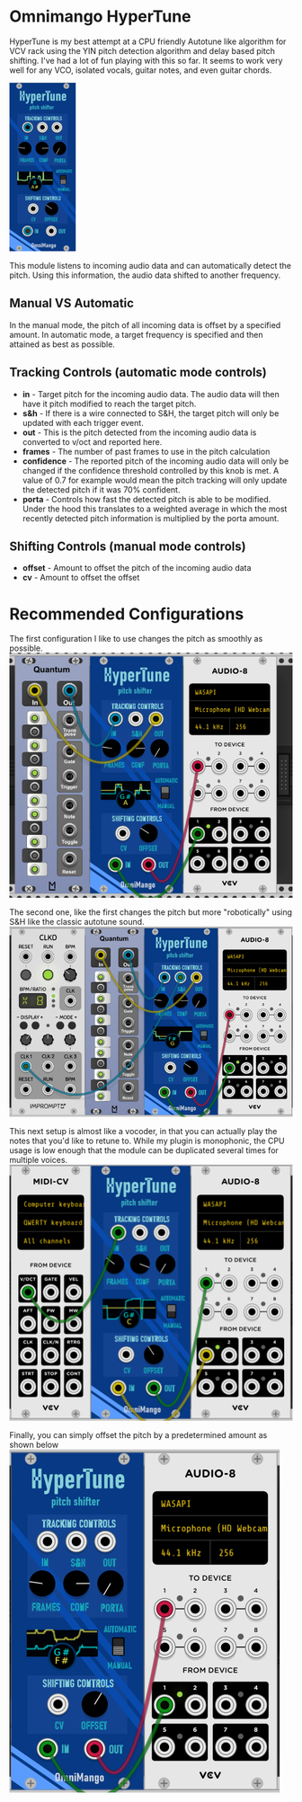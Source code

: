 
# Omnimango HyperTune
HyperTune is my best attempt at a CPU friendly Autotune like algorithm for VCV rack using the YIN pitch detection algorithm and delay based pitch shifting. I've had a lot of fun playing with this so far. It seems to work very well for any VCO, isolated vocals, guitar notes, and even guitar chords. 

![HyperTune](res/hyper-tune_small.png)  

This module listens to incoming audio data and can automatically detect the pitch. Using this information, the audio data shifted to another frequency. 

## Manual VS Automatic
In the manual mode, the pitch of all incoming data is offset by a specified amount. In automatic mode, a target frequency is specified and then attained as best as possible. 

## Tracking Controls (automatic mode controls)
* **in** - Target pitch for the incoming audio data. The audio data will then have it pitch modified to reach the target pitch. 
* **s&h** - If there is a wire connected to S&H, the target pitch will only be updated with each trigger event.
* **out** - This is the pitch detected from the incoming audio data is converted to v/oct and reported here.
* **frames** - The number of past frames to use in the pitch calculation
* **confidence** - The reported pitch of the incoming audio data will only be changed if the confidence threshold controlled by this knob is met. A value of 0.7 for example would mean the pitch tracking will only update the detected pitch if it was 70% confident.
* **porta** - Controls how fast the detected pitch is able to be modified. Under the hood this translates to a weighted average in which the most recently detected pitch information is multiplied by the porta amount. 
## Shifting Controls (manual mode controls)
* **offset** - Amount to offset the pitch of the incoming audio data
* **cv** - Amount to offset the offset

# Recommended Configurations
The first configuration I like to use changes the pitch as smoothly as possible. 
![Smooth Pitch Correction](res/hyper-tune_pitch_correction.png)  

The second one, like the first changes the pitch but more "robotically" using S&H like the classic autotune sound.
![Robotic Pitch Correction](res/hyper-tune_pitch_robotic.png)  

This next setup is almost like a vocoder, in that you can actually play the notes that you'd like to retune to. While my plugin is monophonic, the CPU usage is low enough that the module can be duplicated several times for multiple voices. 
![Vocode Like](res/hyper-tune_pitch_vocode.png)  

Finally, you can simply offset the pitch by a predetermined amount as shown below
![Pitch Shift](res/hyper-tune_pitch_shift.png)  